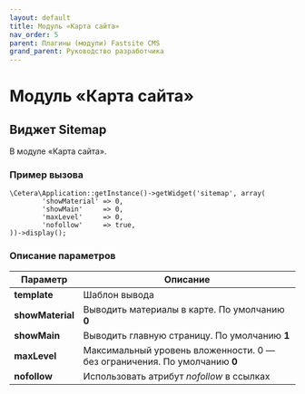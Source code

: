 ```yaml
---
layout: default
title: Модуль «Карта сайта»
nav_order: 5
parent: Плагины (модули) Fastsite CMS
grand_parent: Руководство разработчика
---
```


# Модуль «Карта сайта»

## Виджет Sitemap

В модуле «Карта сайта».

### Пример вызова

	\Cetera\Application::getInstance()->getWidget('sitemap', array(
	        'showMaterial' => 0,
	        'showMain'     => 0,
	        'maxLevel'     => 0,
	        'nofollow'     => true,
	))->display();

### Описание параметров

Параметр | Описание
---|---
**template**|Шаблон вывода
**showMaterial**|Выводить материалы в карте. По умолчанию **0**
**showMain**|Выводить главную страницу. По умолчанию **1**
**maxLevel**|Максимальный уровень вложенности. 0 — без ограничения. По умолчанию **0**
**nofollow**|Использовать атрибут *nofollow* в ссылках